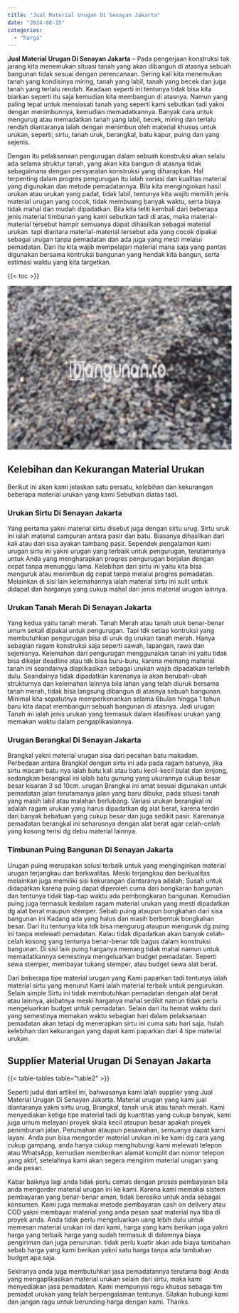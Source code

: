 ```yaml
---
title: "Jual Material Urugan Di Senayan Jakarta"
date: "2024-08-15"
categories: 
  - "harga"
---
```


**Jual Material Urugan Di Senayan Jakarta** – Pada pengerjaan konstruksi tak jarang kita menemukan situasi tanah yang akan dibangun di atasnya sebuah bangunan tidak sesuai dengan perencanaan. Sering kali kita menemukan tanah yang kondisinya miring, tanah yang labil, tanah yang becek dan juga tanah yang terlalu rendah. Keadaan seperti ini tentunya tidak bisa kita biarkan seperti itu saja kemudian kita membangun di atasnya. Namun yang paling tepat untuk mensiasati tanah yang seperti kami sebutkan tadi yakni dengan menimbunnya, kemudian memadatkannya. Banyak cara untuk mengurug atau memadatkan tanah yang labil, becek, miring dan terlalu rendah diantaranya ialah dengan menimbun oleh material khusus untuk urukan, seperti; sirtu, tanah uruk, berangkal, batu kapur, puing dan yang sejenis.

Dengan itu pelaksanaan pengurugan dalam sebuah konstruksi akan selalu ada selama struktur tanah, yang akan kita bangun di atasnya tidak sebagaimana dengan persyaratan konstruksi yang diharapkan. Hal terpenting dalam progres pengurugan itu ialah variasi dan kualitas material yang digunakan dan metode pemadatannya. Bila kita menginginkan hasil urukan atau urukan yang padat, tidak labil, tentunya kita wajib memilih jenis material urugan yang cocok, tidak membuang banyak waktu, serta biaya tidak mahal dan mudah dipadatkan. Bila kita teliti kembali dari beberapa jenis material timbunan yang kami sebutkan tadi di atas, maka material-material tersebut hampir semuanya dapat dihasilkan sebagai material urukan. tapi diantara material-material tersebut ada yang cocok dipakai sebagai urugan tanpa pemadatan dan ada juga yang mesti melalui pemadatan. Dari itu kita wajib mempelajari material mana saja yang pantas digunakan bersama kontruksi bangunan yang hendak kita bangun, serta estimasi waktu yang kita targetkan.

{{< toc >}}

![Jual Material Urugan Di Senayan Jakarta](/images/jual-urugan-08.png)

## Kelebihan dan Kekurangan Material Urukan

Berikut ini akan kami jelaskan satu persatu, kelebihan dan kekurangan beberapa material urukan yang kami Sebutkan diatas tadi.

### Urukan Sirtu Di Senayan Jakarta

Yang pertama yakni material sirtu disebut juga dengan sirtu urug. Sirtu uruk ini ialah material campuran antara pasir dan batu. Biasanya dihasilkan dari kali atau dari sisa ayakan tambang pasir. Sependek pengalaman kami urugan sirtu ini yakni urugan yang terbaik untuk pengurugan, terutamanya untuk Anda yang mengharapkan progres pengurugan berjalan dengan cepat tanpa menunggu lama. Kelebihan dari sirtu ini yaitu kita bisa menguruk atau menimbun dg cepat tanpa melalui progres pemadatan. Melainkan di sisi lain kelemahannya ialah material sirtu ini sulit untuk didapat dan harganya yang cukup mahal dari jenis material urugan lainnya.

### Urukan Tanah Merah Di Senayan Jakarta

Yang kedua yaitu tanah merah. Tanah Merah atau tanah uruk benar-benar umum sekali dipakai untuk pengurugan. Tapi tdk setiap kontruksi yang membutuhkan pengurugan bisa di uruk dg urukan tanah merah. Hanya sebagian ragam konstruksi saja seperti sawah, lapangan, rawa dan sejenisnya. Kelemahan dari pengurugan menggunakan tanah ini yaitu tidak bisa dikejar deadline atau tdk bisa buru-buru, karena memang material tanah ini seandainya diaplikasikan sebagai urukan wajib dipadatkan terlebih dulu. Seandainya tidak dipadatkan karenanya ia akan berubah-ubah strukturnya dan kelemahan lainnya bila lahan yang telah diuruk bersama tanah merah, tidak bisa langsung dibangun di atasnya sebuah bangunan. Minimal kita sepatutnya memperkenankan selama 6bulan hingga 1 tahun baru kita dapat membangun sebuah bangunan di atasnya. Jadi urugan Tanah ini ialah jenis urukan yang termasuk dalam klasifikasi urukan yang memakan waktu dalam pengaplikasiannya.

### Urugan Berangkal Di Senayan Jakarta

Brangkal yakni material urugan sisa dari pecahan batu makadam. Perbedaan antara Brangkal dengan sirtu ini ada pada ragam batunya, jika sirtu macam batu nya ialah batu kali atau batu kecil-kecil bulat dan lonjong, sedangkan berangkal ini ialah batu gunung yang ukurannya cukup besar besar kisaran 3 sd 10cm. urugan Brangkal ini amat sesuai digunakan untuk pemadatan jalan terutamanya jalan yang baru dibuka, pada situasi tanah yang masih labil atau malahan berlubang. Variasi urukan berangkal ini adalah ragam urukan yang harus dipadatkan dg alat berat, karena terdiri dari banyak bebatuan yang cukup besar dan juga sedikit pasir. Karenanya pemadatan berangkal ini seharusnya dengan alat berat agar celah-celah yang kosong terisi dg debu material lainnya.

### Timbunan Puing Bangunan Di Senayan Jakarta

Urugan puing merupakan solusi terbaik untuk yang menginginkan material urugan terjangkau dan berkwalitas. Meski terjangkau dan berkualitas melainkan juga memiliki sisi kekurangan diantaranya adalah; Susah untuk didapatkan karena puing dapat diperoleh cuma dari bongkaran bangunan dan tentunya tidak tiap-tiap waktu ada pembongkaran bangunan. Kemudian puing juga termasuk kedalam ragam material urukan yang mesti dipadatkan dg alat berat maupun stemper. Sebab puing ataupun bongkahan dari sisa bangunan ini Kadang ada yang halus dan masih berbentuk bongkahan besar. Dari itu tentunya kita tdk bisa mengurug ataupun menguruk dg puing ini tanpa melewati pemadatan. Kalau tidak dipadatkan akan banyak celah-celah kosong yang tentunya benar-benar tdk bagus dalam konstruksi bangunan. Di sisi lain puing harganya memang tidak mahal namun untuk memadatkannya semestinya mengeluarkan budget pemadatan. Seperti sewa stemper, membayar tukang stemper, atau budget sewa alat berat.

Dari beberapa tipe material urugan yang Kami paparkan tadi tentunya ialah material sirtu yang menurut Kami ialah material terbaik untuk pengurukan. Selain simple Sirtu ini tidak membutuhkan pemadatan dengan alat berat atau lainnya, akibatnya meski harganya mahal sedikit namun tidak perlu mengeluarkan budget untuk pemadatan. Selain dari itu hemat waktu dari yang semestinya memakan waktu sebagian hari dalam pelaksanaan pemadatan akan tetapi dg menerapkan sirtu ini cuma satu hari saja. Itulah kelebihan dan kekurangan yang dapat kami paparkan dari 4 tipe material urukan.

## Supplier Material Urugan Di Senayan Jakarta

{{< table-tables table="table2" >}}

Seperti judul dari artikel ini, bahwasanya kami ialah supplier yang Jual Material Urugan Di Senayan Jakarta. Material urugan yang kami jual diantaranya yakni sirtu urug, Brangkal, tanah uruk atau tanah merah. Kami menyediakan ketiga tipe material tadi dg kuantitas yang cukup banyak, kami juga umum melayani proyek skala kecil ataupun besar apakah proyek penimbunan jalan, Perumahan ataupun pesawahan, semuanya dapat kami layani. Anda pun bisa mengorder material urukan ini ke kami dg cara yang cukup gampang, anda hanya cukup menghubungi kami melewati telepon atau WhatsApp, kemudian memberikan alamat komplit dan nomor telepon yang aktif, setelahnya kami akan segera mengirim material urugan yang anda pesan.

Kabar baiknya lagi anda tidak perlu cemas dengan proses pembayaran bila anda mengorder material urugan ini ke kami. Karena kami memakai sistem pembayaran yang benar-benar aman, tidak beresiko untuk anda sebagai konsumen. Kami juga memakai metode pembayaran cash on delivery atau COD yakni membayar material yang anda pesan saat material nya tiba di proyek anda. Anda tidak perlu mengeluarkan uang lebih dulu untuk memesan material urukan ini dari kami, harga yang kami berikan juga yakni harga yang terbaik harga yang sudah termasuk di dalamnya biaya pengiriman dan juga penurunan. tidak perlu kuatir akan ada biaya tambahan sebab harga yang kami berikan yakni satu harga tanpa ada tambahan budget apa saja.

Sekiranya anda juga membutuhkan jasa pemadatannya terutama bagi Anda yang mengaplikasikan material urukan selain dari sirtu, maka kami menyediakan jasa pemadatan. Kami mempunyai regu khusus sebagai tim pemadat urukan yang telah berpengalaman tentunya. Silakan hubungi kami dan jangan ragu untuk berunding harga dengan kami. Thanks.
